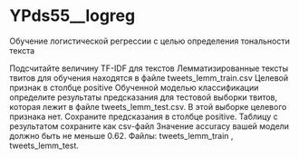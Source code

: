 # YPds55__logreg

Обучение логистической регрессии с целью определения тональности текста

Подсчитайте величину TF-IDF для текстов
Лемматизированные тексты твитов для обучения находятся в файле tweets_lemm_train.csv
Целевой признак в столбце positive
Обученной моделью классификации определите результаты предсказания для тестовой выборки твитов, которая лежит в файле tweets_lemm_test.csv. В этой выборке целевого признака нет.
Сохраните предсказания в столбце positive.
Таблицу с результатом сохраните как csv-файл
Значение accuracy вашей модели должно быть не меньше 0.62.
Файлы: tweets_lemm_train , tweets_lemm_test.
